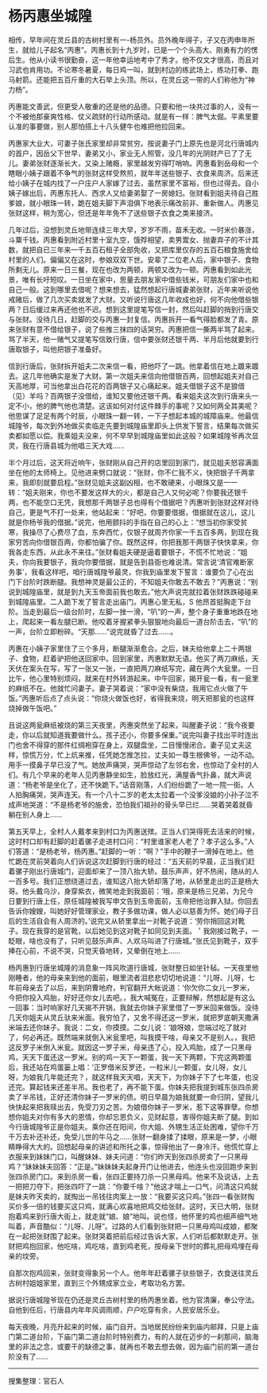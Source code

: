 # 杨丙惠坐城隍

相传，早年间在灵丘县的古树村里有一-杨员外。员外晚年得子，子又在丙申年所生，就给儿子起名“丙惠”。丙惠长到十九岁时，已是一个个头高大、刚勇有力的愣后生。他从小读书很勤奋，这一年他幸运地考中了秀才。他不仅文才很高，而且对习武也肯用功。不论寒冬暑夏，每日鸡一叫，就到村边的练武场上，练功打拳、跑马射箭。还能把五百斤重的大石举上头顶。所以，在灵丘这一带的人们称他为“神力杨”。

丙惠能文善武，但更受人敬重的还是他的品德。只要和他一块共过事的人，没有一个不被他那豪爽性格、仗义疏财的行动所感动。就是有一样：脾气太倔。平素里要认准的事要做，别人那怕搭上十八头健牛也难把他拉回来。

丙惠家大业大，可妻子张氏家里却非常贫穷。按说妻子门上原先也是河北行唐城内的首户，因岳父下世早，妻弟又小，家业无人照管，没几年的光阴财产已了了无儿。妻弟张财逐渐长大，又染上赌瘾，家里越发穷得叮哨响。丙惠看到岳母和一个瞎眼小姨子跟着不争气的张财这样受熬煎，就年年送些银子、衣食来周济。后来还给小姨子在城内找了一户庄户人家嫁了过去，虽然家里不富裕，但也过得去。自小姨子嫁出后，丙惠东托人、西求人又给妻弟娶了一房媳妇。张财看到姐夫待自己胜爹娘，就小眼珠一转，跪在姐夫脚下声泪俱下地表示痛改前非、重新做人。丙惠见张财这样，稍为宽心，但还是年年免不了送些银子衣食之类来接济。

几年过后，没想到灵丘地带连续三年大早，岁岁不雨，苗禾无收。一时米价暴涨，斗粟千钱。丙惠看到附近村里十室九空，饿殍相望，卖男鬻女、抛妻弃子的不计其数，就把自已三年来一千五百石租子全部免收，又把库里仅存的五百石粮食施舍给村里的人们。偏偏又在这时，参娘双双下世。安辈了二位老人后，家中银子、食物所剩无儿。原来一日三餐，现在也改为两顿，两顿又改为一顿。丙惠看到如此光景，唯有长吁短叹。一日坐在家中，思量去朋友家中借些钱米，可朋友们家中也和自己一般。这到哪里去借呢？想来想去，猛然想起行唐城妻弟张财，近年来听说他戒赌后，做了几次买卖就发了大财。又听说行唐这几年收成也好，何不向他借些银两？日后缓过来再还他也不迟。想到这里提笔写信一封，然后叫赶脚的捎到行唐交与张财。没待几日，赶脚的交与丙惠一封复信。丙惠拆开一看气得脸都发了青。原来张财有意不借给银子，说了些推三抹四的话哭穷。丙惠把信一撕两半骂了起来。骂了半天，他一赌气又提笔写信致行唐，信中要张财还银千两、半月后他就要到行唐取银子，叫他把银子准备好。

信到行唐后，张财拆开姐夫二次来信一看，把他吓了一跳。他拿着信在地上踱来踱去。这几年他确实是发了大财。第一次姐夫来信向他借银百两，回想起姐夫对自己天高地厚，可当他拿出白花花的百两银子又心痛起来。姐夫借银子这不是狼借（见）羊吗？百两银子没借给，谁知又要他还银千两。看来姐夫这次到行唐来头一定不小，他的脾气他也清楚。这该如何对付这件棘手的事呢？又如何两全其美呢？他思谋了足足有两个时辰，小眼珠一翻一转，一下子想起本城的城障庙来。他最信城隍爷，每次到外地做买卖临走先要到城隍庙里即头上供发下誓言，结果每次做买卖都如愿以偿。我乘姐夫没来，何不早早到城隍庙里如此这般？如果城隍爷再次显灵，我在行唐县城为他唱三天大戏……

半个月过后，这天将近响午，张财刚从自己开的店里回到家门，就见姐夫怒容满面坐在他的太师椅上。见他进来劈口就说：“张财，你不仁我不义，快把银子千两拿来，我即刻就要启程。”张财见姐夫这副凶相，也不敢硬来，小眼珠又是一一转：“姐夫刚来，你也不要发这样大的火，都是自己人又何必呢？你要我还银千两，也不能空口无凭，我想那千两银子总也得有个借据吧？丙惠听到张财这样对待自己，更是气不打一处来，他站起来：“好吧，你要要借据，借据就在这儿，这儿就是你杨爷我的借据。”说完，他用颤抖的手指在自己的心上：“想当初你家受贫寒，我操尽了心费尽了血，东奔西忙，仅银子就周齐你家一千五百多两，到现在我家穷苦向你借银百两，你都怕骗了你。既然这样，你把我那千两银子快快拿来，你我各走东西，从此永不来往。”张财看姐夫硬是逼着要银子，不慌不忙地说：“姐夫，你向我要银子，我向你要借据，就是告到县衙也难说清。常言说‘清官难断家务事’，我看这样吧，咱行唐城隍爷最灵，你我到庙里发下誓言：谁要负了心在出门下台阶时跌断腿。我想神灵是最公正的，不知姐夫你敢去不敢去？”丙惠说：“别说到城隍庙里，就是到九天玉帝面前我也敢去。”他大声说完就拉着张财跌跌碰碰来到城隍庙里。二人跪下发了誓言走出庙门。丙惠心里无私，S 他昂首挺胸走下台阶。当走到最后一级台阶时，左脚一挫一滑，“叭”的一声，整个身子重重地跌在地上，爬起来一看左腿已断。他咬着牙握紧拳头狠狠地向最后一道台阶击去，“叭”的一声，台阶立即粉碎。“天那……”说完就昏了过去……。

丙惠在小姨子家里住了三个多月，断腿渐渐愈合。之后，妹夫给他拿上二十两银子、食物，赶着驴把他送回家中。回到家里，丙惠默默无语。他买了两刀麻纸，天天伏在案头在写，写了一张又一张，一直把两刀麻纸写完，藏在两个大瓮里。一日比午，他心里特别烦闷，就来在村外转游起来。中午回家，揭开瓮一看，有一瓮里的麻纸不在。他就忙问妻子。妻子哭着说：“家中没有柴烧，我用它点火做了午饭。”丙惠听后点了点头说：“你烧火做饭也好，省得我来烧，明天把那瓮的也这样烧掉做午饭吧。”

且说这两瓮麻纸被烧的第三天夜里，丙惠突然坐了起来，叫醒妻子说：“我今夜要走，你以后就知道我要做什么。孩子还小，你要多保重。”说完叫妻子找出平时连出门也舍不得穿的那件红绸袍穿在身上，双腿盘坐，二目慢慢闭合。妻子见丈夫这样，惊慌万分，忙上炕来推，任凭她怎推怎拉，丈夫如一尊生根佛爷，一动不动。用手一摸鼻子早已没了气。她放声痛哭，哭声惊动了左邻右舍，也惊动了全村的人们。有几个早来的老年人见丙惠静坐如生，脸放红光，满屋香气扑鼻，就大声说道：“杨老爷是坐化了，还不快跪下。”话音刚落，人们纷纷跪了一地一院一街。人人拍胸痛哭，哭声连天。有一个八十二岁的老太太拉着一个没爹没娘的小孙子泣不成声地哭道：“不是杨老爷的施舍，恐怕我们祖孙的骨头早已烂……哭着哭着就昏躺在别人身上……

第五天早上，全村人人戴孝来到村口为丙惠送殡。正当人们哭得死去活来的时候，这时村口却有赶脚的赶着骡子走进村口问：“村里谁家老人老了？孝子这么多。”人们答道：“是杨老爷，杨丙惠。”赶脚的一听：“啊？”手中的鞭子一滑掉在地上。他忙跪在灵前哭着向人们诉说这次赶脚到行唐的经过：“五天前的早晨，正当我们赶着骡子刚出行唐城门，迎面却来了一顶八抬大轿。鼓乐声声，好不热闹，随从的人一百多号。我们正想绕道过去，谁知这八抬大轿却落了地，从轿里走出的正是杨大哥。他头戴乌沙，身穿紫衣，微笑地走到我面前：‘哦，原来是杨三兄弟，为兄今日要到行唐上任，原任城隍被我写申文告到玉帝面前，玉帝把他治罪入狱。你回去告诉你嫂嫂，叫她好好管理家业，教子多做功课，做人必以慈善为怀。她们母子日后的生活自会有人周济的。’说完又从轿里拿出一对靴子说道：‘劳你捎回这对靴子。现在我穿的是官靴，以后她见到这对靴子如同见到夫面。＇我刚接过靴子，一眨眼，啥也没有了，只听见鼓乐声声、人欢马叫进了行唐城。”张氏见到靴子，双手捧在心前，不说不哭，只觉天昏地转，又晕倒在地上……

杨丙惠到行唐坐城隆的消息象一阵风吹道行唐城，张财整日如坐针毡。一天夜里他刚睡者，他的母亲来到他的面前，眼里流者泪悲悲切切地说道：“儿呀、儿呀，七年前母亲去了以后，来到阴曹地府，判官翻开大帐说道：‘你欠你二女儿一罗米，今把你投入鸡胎，好好还你女儿去吧。，我大喊冤在，正要辩解，然想起是有这么一回事：当时响家好几天揭不开锅，我就去你妹子家里借了一罗米回来做饭。没待几天你姐夫从灵丘驮来米面。我穷怕了，又舍不得还这一罗米，就把罗底朝天撒满米端去还你妹子。我说：二女，你摸摸。二女儿说：‘娘呀娘，您端过吃了就对了，何必再还。既然端来就倒入米瓮里吧，叫我摸干啥，母亲又不是别人。，我把这反罗子米倒入米瓮。就因这一罗子米，母亲违了心，投入鸡胎，成了一只黑母鸡，天天下蛋还这一罗米。别的鸡一天下一颗蛋，我一天下两颗，下完这两颗蛋后，我还站在鸡蛋篓上唱：‘正罗借米反罗还，一粒米儿一颗蛋，女儿呀，女儿呀，为娘我几年能还完？，就这样我天天唱，天天下，为你妹子下了七年蛋，也没还完。算起钱来还差半吊。我也老了，再不能下蛋。你妹夫把我提到城东张四杀房卖了半吊钱，正好还清你妹子一罗米的债。明日早晨为娘我就要一命归阴，望我儿快快起来把我赎出去，免受刀刃之苦。为娘借你妹子一罗米，惹下这等罪孽。你想想你姐夫对你有多大的恩情，你却忘恩负义，见财起意，害得你姐夫断了腿。到如今行唐城隍爷正是你姐夫。乘你还在阳间，你大姐、外甥生活正处困难，望你千万千万去补还补还，免受儿世的牛马之……张财一翻身揉了揉眼，原来是一梦，小眼睛睁得大大的。回想起母亲的讲述和所托之事，惊得他出了一身冷汗。他慌忙穿上衣服来到妹妹门口，叫醒妹妹、妹夫问道：“你们昨天到张四杀房卖了一只黑母鸡？”妹妹妹夫回答：“正是。”妹妹妹夫起身开门让他进去，他连头也没回跑步来到张四杀房门口。来到杀房一看，张四正要持刀杀一只黑母鸡。他来不及说话，上去一把把刀夺下，把张四吓了一跳：“你要千啥？”他这才喘上一口气，问清这只鸡就是妹夫昨天卖的，就掏出一吊钱往肉案上一放：“我要买这只鸡。”张四一看张财掏买价多一倍的钱要买这只鸡，就满心欢喜地把鸡交给张财。这时，天已大明，张财抱着鸡来到行唐大街上，就走就“娘、娘”地叫。说也怪，他怀里的鸡也细声细气地叫着，声音酷似：“儿呀、儿呀”。过路的人们看到张财把一只黑母鸡叫成娘，都聚在一起把张财围了起来。张财哭着把前后经过告诉大家，人们听后都默默走开。张财把鸡抱回家，他吃啥，鸡吃啥，直到鸡老死，按母亲下世时的葬礼把母鸡埋在母亲的坟旁。

自那次抱鸡回来，张财变得象另一个人。他年年赶着骡子驮些银子，衣食送往灵丘古树村姐姐家里，直到三个外甥成家立业，考取功名方罢。

据说行唐城隍爷现在仍还是灵丘古树村里的杨丙惠坐着。他为官清廉，奉公守法。自他到任后，行唐县内年年风调雨顺，户户吃穿有余，人民安居乐业。

每天夜晚，月亮升起来的时候，庙门自开。当地居民纷纷来到庙内邮拜，只是上庙门第二道台阶，下庙门第二道台阶时特别费力，有的人就在迈步的一刹那间，脑海里的非法之念，或要干的缺德之事，就再也不敢去想去做，因为庙门前的第一道台阶没有了……

---

搜集整理：官石人